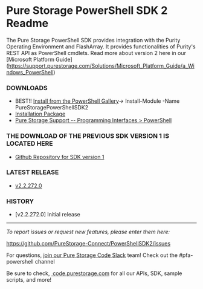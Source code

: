 # Pure Storage PowerShell SDK 2 Readme

The Pure Storage PowerShell SDK provides integration with the Purity Operating Environment and FlashArray. It provides functionalities of Purity's REST API as PowerShell cmdlets. Read more about version 2 here in our [Microsoft Platform Guide] (https://support.purestorage.com/Solutions/Microsoft_Platform_Guide/a_Windows_PowerShell)

### DOWNLOADS
* BEST!! [Install from the PowerShell Gallery](https://www.powershellgallery.com/packages/PureStoragePowerShellSDK2)-> Install-Module -Name PureStoragePowerShellSDK2
* [Installation Package](https://github.com/PureStorage-Connect/PowerShellSDK2/blob/master/PurePowerShellSDKInstaller.msi)
* [Pure Storage Support -- Programming Interfaces > PowerShell](https://support.purestorage.com/Solutions/Microsoft_Platform_Guide/a_Windows_PowerShell)

### THE DOWNLOAD OF THE PREVIOUS SDK VERSION 1 IS LOCATED HERE
* [Github Repository for SDK version 1](https://www.github.com/PureStorage-Connect/PowerShellSDK)

### LATEST RELEASE
* [v2.2.272.0](https://github.com/PureStorage-Connect/PowerShellSDK/releases/tag/v1.17.3)

### HISTORY
* [v2.2.272.0] Initial release

<!-- wp:separator -->
<hr class="wp-block-separator"/>
<!-- /wp:separator -->

<!-- wp:paragraph -->
<p><em>To report issues or request new features, please enter them here:</em></p>
<!-- /wp:paragraph -->

<!-- wp:paragraph -->
<p><a href="https://github.com/PureStorage-Connect/PureStoragePowerShellSDK2/issues">https://github.com/PureStorage-Connect/PowerShellSDK2/issues</a></p>
<!-- /wp:paragraph -->

<!-- wp:paragraph -->
<p>For questions,&nbsp;<a href="https://codeinvite.purestorage.com/">join our Pure Storage Code Slack</a>&nbsp;team! Check out the #pfa-powershell channel</p>
<!-- /wp:paragraph -->

<!-- wp:paragraph -->
<p>Be sure to check,&nbsp;<a href="https://code.purestorage.com/"> code.purestorage.com</a> for all our APIs, SDK, sample scripts, and more!</p>
<!-- /wp:paragraph -->
